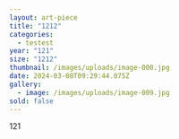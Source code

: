 ```yaml
---
layout: art-piece
title: "1212"
categories:
  - testest
year: "121"
size: "1212"
thumbnail: /images/uploads/image-000.jpg
date: 2024-03-08T09:29:44.075Z
gallery:
  - image: /images/uploads/image-009.jpg
sold: false
---
```

121
